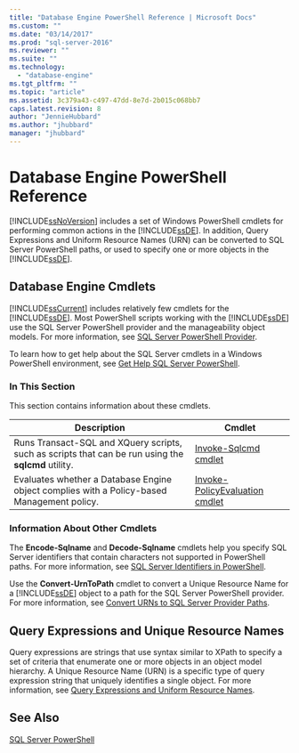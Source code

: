 ```yaml
---
title: "Database Engine PowerShell Reference | Microsoft Docs"
ms.custom: ""
ms.date: "03/14/2017"
ms.prod: "sql-server-2016"
ms.reviewer: ""
ms.suite: ""
ms.technology: 
  - "database-engine"
ms.tgt_pltfrm: ""
ms.topic: "article"
ms.assetid: 3c379a43-c497-47dd-8e7d-2b015c068bb7
caps.latest.revision: 8
author: "JennieHubbard"
ms.author: "jhubbard"
manager: "jhubbard"
---
```

# Database Engine PowerShell Reference
  [!INCLUDE[ssNoVersion](../includes/ssnoversion-md.md)] includes a set of Windows PowerShell cmdlets for performing common actions in the [!INCLUDE[ssDE](../includes/ssde-md.md)]. In addition, Query Expressions and Uniform Resource Names (URN) can be converted to SQL Server PowerShell paths, or used to specify one or more objects in the [!INCLUDE[ssDE](../includes/ssde-md.md)].  
  
## Database Engine Cmdlets  
 [!INCLUDE[ssCurrent](../includes/sscurrent-md.md)] includes relatively few cmdlets for the [!INCLUDE[ssDE](../includes/ssde-md.md)]. Most PowerShell scripts working with the [!INCLUDE[ssDE](../includes/ssde-md.md)] use the SQL Server PowerShell provider and the manageability object models. For more information, see [SQL Server PowerShell Provider](../relational-databases/scripting/sql-server-powershell-provider.md).  
  
 To learn how to get help about the SQL Server cmdlets in a Windows PowerShell environment, see [Get Help SQL Server PowerShell](../relational-databases/scripting/get-help-sql-server-powershell.md).  
  
### In This Section  
 This section contains information about these cmdlets.  
  
|Description|Cmdlet|  
|-----------------|------------|  
|Runs Transact-SQL and XQuery scripts, such as scripts that can be run using the **sqlcmd** utility.|[Invoke-Sqlcmd cmdlet](../powershell/invoke-sqlcmd-cmdlet.md)|  
|Evaluates whether a Database Engine object complies with a Policy-based Management policy.|[Invoke-PolicyEvaluation cmdlet](../powershell/invoke-policyevaluation-cmdlet.md)|  
  
### Information About Other Cmdlets  
 The **Encode-Sqlname** and **Decode-Sqlname** cmdlets help you specify SQL Server identifiers that contain characters not supported in PowerShell paths. For more information, see [SQL Server Identifiers in PowerShell](../relational-databases/scripting/sql-server-identifiers-in-powershell.md).  
  
 Use the **Convert-UrnToPath** cmdlet to convert a Unique Resource Name for a [!INCLUDE[ssDE](../includes/ssde-md.md)] object to a path for the SQL Server PowerShell provider. For more information, see [Convert URNs to SQL Server Provider Paths](../relational-databases/scripting/convert-urns-to-sql-server-provider-paths.md).  
  
## Query Expressions and Unique Resource Names  
 Query expressions are strings that use syntax similar to XPath to specify a set of criteria that enumerate one or more objects in an object model hierarchy. A Unique Resource Name (URN) is a specific type of query expression string that uniquely identifies a single object. For more information, see [Query Expressions and Uniform Resource Names](../powershell/query-expressions-and-uniform-resource-names.md).  
  
## See Also  
 [SQL Server PowerShell](../relational-databases/scripting/sql-server-powershell.md)  
  
  